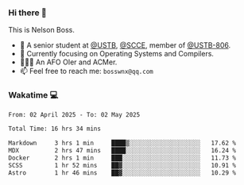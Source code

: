 ### Hi there 👋

<!--
**bosswnx/bosswnx** is a ✨ _special_ ✨ repository because its `README.md` (this file) appears on your GitHub profile.

Here are some ideas to get you started:

- 🔭 I’m currently working on ...
- 🌱 I’m currently learning ...
- 👯 I’m looking to collaborate on ...
- 🤔 I’m looking for help with ...
- 💬 Ask me about ...
- 📫 How to reach me: ...
- 😄 Pronouns: ...
- ⚡ Fun fact: ...
-->

This is Nelson Boss.

- 🏫 A senior student at [@USTB](https://www.ustb.edu.cn/), [@SCCE](https://scce.ustb.edu.cn/), member of [@USTB-806](https://ustb-806.github.io/).
- 🌱 Currently focusing on Operating Systems and Compilers.
- 🧑🏻‍💻 An AFO OIer and ACMer.
- 📫 Feel free to reach me: `bosswnx@qq.com`

### Wakatime 💻

<!--START_SECTION:waka-->

```txt
From: 02 April 2025 - To: 02 May 2025

Total Time: 16 hrs 34 mins

Markdown     3 hrs 1 min     ████▒░░░░░░░░░░░░░░░░░░░░   17.62 %
MDX          2 hrs 47 mins   ████░░░░░░░░░░░░░░░░░░░░░   16.24 %
Docker       2 hrs 1 min     ███░░░░░░░░░░░░░░░░░░░░░░   11.73 %
SCSS         1 hr 52 mins    ██▓░░░░░░░░░░░░░░░░░░░░░░   10.91 %
Astro        1 hr 46 mins    ██▓░░░░░░░░░░░░░░░░░░░░░░   10.29 %
```

<!--END_SECTION:waka-->
